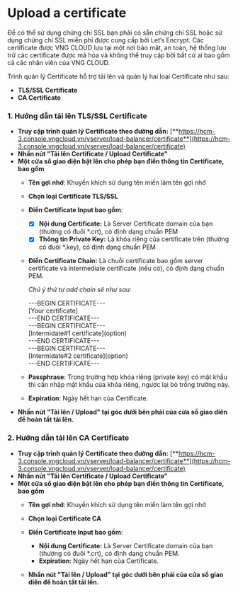 # Upload a certificate

Để có thể sử dụng chứng chỉ SSL bạn phải có sẵn chứng chỉ SSL hoặc sử dụng chứng chỉ SSL miễn phí được cung cấp bởi Let’s Encrypt. Các certificate được VNG CLOUD lưu tại một nơi bảo mật, an toàn, hệ thống lưu trữ các certificate được mã hóa và không thể truy cập bởi bất cứ ai bao gồm cả các nhân viên của VNG CLOUD.

Trình quản lý Certificate hỗ trợ tải lên và quản lý hai loại Certificate như sau:

* **TLS/SSL Certificate**
* **CA Certificate**

### 1. Hướng dẫn tải lên TLS/SSL Certificate <a href="#uploadacertificate-1.huongdantailentls-sslcertificate" id="uploadacertificate-1.huongdantailentls-sslcertificate"></a>

* **Truy cập trình quản lý Certificate theo đường dẫn:** [**https://hcm-3.console.vngcloud.vn/vserver/load-balancer/certificate**](https://hcm-3.console.vngcloud.vn/vserver/load-balancer/certificate)
* **Nhấn nút "Tải lên Certificate / Upload Certificate"**
* **Một cửa sổ giao diện bật lên cho phép bạn điền thông tin Certificate, bao gồm**
  * **Tên gợi nhớ**: Khuyến khích sử dụng tên miền làm tên gợi nhớ
  * **Chọn loại Certificate TLS/SSL**
  * **Điền Certificate Input bao gồm**:
    * [x] **Nội dung Certificate:** Là Server Certificate domain của bạn (thường có đuôi \*.crt), có định dạng chuẩn PEM
    * [x] **Thông tin Private Key:** Là khóa riêng của certificate trên (thường có đuôi \*.key), có định dạng chuẩn PEM
  *   **Điền Certificate Chain:** Là chuỗi certificate bao gồm server certificate và intermediate certificate (nếu có), có định dạng chuẩn PEM.

      _Chú ý thứ tự add chain sẽ như sau:_

      &#x20;            \---BEGIN CERTIFICATE---\
      &#x20;            \[Your certificate]\
      &#x20;            \---END CERTIFICATE---\
      &#x20;            \---BEGIN CERTIFICATE---\
      &#x20;            \[Intermidate#1 certificate]\(option)\
      &#x20;            \---END CERTIFICATE---\
      &#x20;            \---BEGIN CERTIFICATE---\
      &#x20;           \[Intermidate#2 certificate]\(option)\
      &#x20;            \---END CERTIFICATE---
  * **Passphrase**: Trong trường hợp khóa riêng (private key) có mật khẩu thì cần nhập mật khẩu của khóa riêng, ngược lại bỏ trống trường này.
  * **Expiration**: Ngày hết hạn của Certificate.
*   **Nhấn nút "Tải lên / Upload" tại góc dưới bên phải của cửa sổ giao diên để hoàn tất tải lên.**



### 2. Hướng dẫn tải lên CA Certificate

* **Truy cập trình quản lý Certificate theo đường dẫn:** [**https://hcm-3.console.vngcloud.vn/vserver/load-balancer/certificate**](https://hcm-3.console.vngcloud.vn/vserver/load-balancer/certificate)
* **Nhấn nút "Tải lên Certificate / Upload Certificate"**
* **Một cửa sổ giao diện bật lên cho phép bạn điền thông tin Certificate, bao gồm**
  * **Tên gợi nhớ**: Khuyến khích sử dụng tên miền làm tên gợi nhớ
  * **Chọn loại Certificate CA**
  *   **Điền Certificate Input bao gồm**:

      * **Nội dung Certificate:** Là Server Certificate domain của bạn (thường có đuôi \*.crt), có định dạng chuẩn PEM.
      * **Expiration**: Ngày hết hạn của Certificate.


  * **Nhấn nút "Tải lên / Upload" tại góc dưới bên phải của cửa sổ giao diên để hoàn tất tải lên.**

